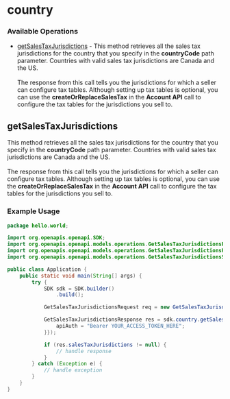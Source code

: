 # country

### Available Operations

* [getSalesTaxJurisdictions](#getsalestaxjurisdictions) - This method retrieves all the sales tax jurisdictions for the country that you specify in the <b>countryCode</b> path parameter. Countries with valid sales tax jurisdictions are Canada and the US.  <br/><br/>The response from this call tells you the jurisdictions for which a seller can configure tax tables. Although setting up tax tables is optional, you can use the <b>createOrReplaceSalesTax</b> in the <b>Account API</b> call to configure the tax tables for the jurisdictions you sell to.

## getSalesTaxJurisdictions

This method retrieves all the sales tax jurisdictions for the country that you specify in the <b>countryCode</b> path parameter. Countries with valid sales tax jurisdictions are Canada and the US.  <br/><br/>The response from this call tells you the jurisdictions for which a seller can configure tax tables. Although setting up tax tables is optional, you can use the <b>createOrReplaceSalesTax</b> in the <b>Account API</b> call to configure the tax tables for the jurisdictions you sell to.

### Example Usage

```java
package hello.world;

import org.openapis.openapi.SDK;
import org.openapis.openapi.models.operations.GetSalesTaxJurisdictionsRequest;
import org.openapis.openapi.models.operations.GetSalesTaxJurisdictionsResponse;
import org.openapis.openapi.models.operations.GetSalesTaxJurisdictionsSecurity;

public class Application {
    public static void main(String[] args) {
        try {
            SDK sdk = SDK.builder()
                .build();

            GetSalesTaxJurisdictionsRequest req = new GetSalesTaxJurisdictionsRequest("distinctio");            

            GetSalesTaxJurisdictionsResponse res = sdk.country.getSalesTaxJurisdictions(req, new GetSalesTaxJurisdictionsSecurity("quibusdam") {{
                apiAuth = "Bearer YOUR_ACCESS_TOKEN_HERE";
            }});

            if (res.salesTaxJurisdictions != null) {
                // handle response
            }
        } catch (Exception e) {
            // handle exception
        }
    }
}
```
